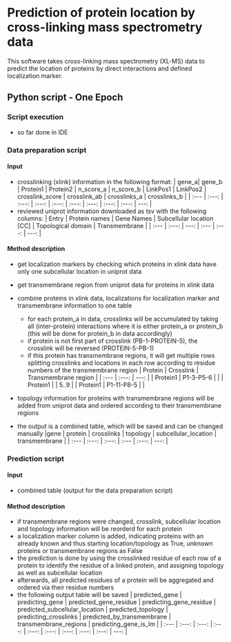 # Prediction of protein location by cross-linking mass spectrometry data
This software takes cross-linking mass spectrometry (XL-MS) data to predict the location of proteins by direct interactions and defined localization marker.

## Python script - One Epoch

### Script execution
- so far done in IDE

### Data preparation script

#### Input
- crosslinking (xlink) information in the following format:
  | gene_a| gene_b | Protein1 | Protein2 | n_score_a | n_score_b | LinkPos1 | LinkPos2 | crosslink_score | crosslink_ab | crosslinks_a | crosslinks_b |
  | :--- | :---: | :---: | :---: | :---: |  :---: | :---: | :---: | :---: | ---: |
- reviewed uniprot information downloaded as tsv with the following columns:
  | Entry | Protein names | Gene Names | Subcellular location [CC] | Topological domain | Transmembrane |
  | :--- | :---: | ---: | :--- | :---: | ---: |

#### Method description
- get localization markers by checking which proteins in xlink data have
  only one subcellular location in uniprot data
- get transmembrane region from uniprot data for proteins in xlink data
- combine proteins in xlink data, localizations for localization marker and transmembrane information to one table
  - for each protein_a in data, crosslinks will be accumulated by taking all (inter-protein) interactions where it is either protein_a or protein_b (this will be done for protein_b in data accordingly)
  - if protein is not first part of crosslink (PB-1-PROTEIN-5), the crosslink will be reversed
    (PROTEIN-5-PB-1)
  - if this protein has transmembrane regions, it will get multiple rows splitting crosslinks and
    locations in each row according to residue numbers of the transmembrane region 
      | Protein | Crosslink | Transmembrane region |
      | :--- | :---: | ---: |
      | Protein1 | P1-3-P5-6 | |
      | Protein1 |           | 5..9 |
      | Protein1 | P1-11-P8-5 | |

- topology information for proteins with transmembrane regions will be added from uniprot data and ordered according to their transmembrane regions
- the output is a combined table, which will be saved and can be changed manually
  |gene | protein | crosslinks | topology | subcellular_location | transmembrane |
  | :--- | :---: | :---: | :--- | :---: | ---: |
  
### Prediction script
#### Input
- combined table (output for the data preparation script)

#### Method description
- if transmembrane regions were changed, crosslink, subcellular location and topology information will be reorderd for each protein
- a localization marker column is added, indicating proteins with an already known and thus starting location/topology as True, unknown proteins or transmembrane regions as False
- the prediction is done by using the crosslinked residue of each row of a protein to identify the residue of a linked protein, and assigning topology as well as subcellular location 
- afterwards, all predicted residues of a protein will be aggregated and ordered via their residue numbers
- the following output table will be saved
  | predicted_gene | predicting_gene | predicted_gene_residue | predicting_gene_residue | predicted_subcellular_location | predicted_topology | predicting_crosslinks | predicted_by_transmembrane | transmembrane_regions | predicting_gene_is_lm |
  | :--- | :---: | :---: | :---: | :---: | :---: | :---: | :---: | :---: | ---: |
